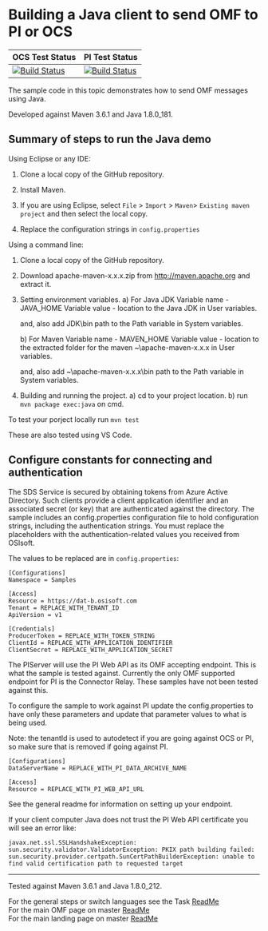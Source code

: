 # Building a Java client to send OMF to PI or OCS

| OCS Test Status                                                                                                                                                                                                                                                    | PI Test Status                                                                                                                                                                                                                                                           |
| ------------------------------------------------------------------------------------------------------------------------------------------------------------------------------------------------------------------------------------------------------------------ | ------------------------------------------------------------------------------------------------------------------------------------------------------------------------------------------------------------------------------------------------------------------------ |
| [![Build Status](https://dev.azure.com/osieng/engineering/_apis/build/status/product-readiness/OMF/OMF_API_Java?branchName=master&jobName=Tests_OCS)](https://dev.azure.com/osieng/engineering/_build/latest?definitionId=945&branchName=master&jobName=Tests_OCS) | [![Build Status](https://dev.azure.com/osieng/engineering/_apis/build/status/product-readiness/OMF/OMF_API_Java?branchName=master&jobName=Tests_OnPrem)](https://dev.azure.com/osieng/engineering/_build/latest?definitionId=945&branchName=master&jobName=Tests_OnPrem) |

The sample code in this topic demonstrates how to send OMF messages using Java.

Developed against Maven 3.6.1 and Java 1.8.0_181.

## Summary of steps to run the Java demo

Using Eclipse or any IDE:

1. Clone a local copy of the GitHub repository.

2. Install Maven.

3. If you are using Eclipse, select `File` > `Import` >
   `Maven`> `Existing maven project` and then select the local
   copy.

4. Replace the configuration strings in `config.properties`

Using a command line:

1. Clone a local copy of the GitHub repository.

2. Download apache-maven-x.x.x.zip from http://maven.apache.org and extract it.

3. Setting environment variables.
   a) For Java JDK
   Variable name - JAVA_HOME
   Variable value - location to the Java JDK in User variables.

   and, also add JDK\bin path to the Path variable in System variables.

   b) For Maven
   Variable name - MAVEN_HOME
   Variable value - location to the extracted folder for the
   maven ~\apache-maven-x.x.x in User variables.

   and, also add ~\apache-maven-x.x.x\bin path to the Path variable in System variables.

4) Building and running the project.
   a) cd to your project location.
   b) run `mvn package exec:java` on cmd.

To test your porject locally run `mvn test`

These are also tested using VS Code.

## Configure constants for connecting and authentication

The SDS Service is secured by obtaining tokens from Azure Active Directory. Such clients provide a client application identifier and an associated secret (or key) that are authenticated against the directory. The sample includes an config.properties configuration file to hold configuration strings, including the authentication strings. You must replace the placeholders with the authentication-related values you received from OSIsoft.

The values to be replaced are in `config.properties`:

```
[Configurations]
Namespace = Samples

[Access]
Resource = https://dat-b.osisoft.com
Tenant = REPLACE_WITH_TENANT_ID
ApiVersion = v1

[Credentials]
ProducerToken = REPLACE_WITH_TOKEN_STRING
ClientId = REPLACE_WITH_APPLICATION_IDENTIFIER
ClientSecret = REPLACE_WITH_APPLICATION_SECRET
```

The PIServer will use the PI Web API as its OMF accepting endpoint. This is what the sample is tested against. Currently the only OMF supported endpoint for PI is the Connector Relay. These samples have not been tested against this.

To configure the sample to work against PI update the config.properties to have only these parameters and update that parameter values to what is being used.

Note: the tenantId is used to autodetect if you are going against OCS or PI, so make sure that is removed if going against PI.

```
[Configurations]
DataServerName = REPLACE_WITH_PI_DATA_ARCHIVE_NAME

[Access]
Resource = REPLACE_WITH_PI_WEB_API_URL
```

See the general readme for information on setting up your endpoint.

If your client computer Java does not trust the PI Web API certificate you will see an error like:

```
javax.net.ssl.SSLHandshakeException: sun.security.validator.ValidatorException: PKIX path building failed: sun.security.provider.certpath.SunCertPathBuilderException: unable to find valid certification path to requested target
```

---

Tested against Maven 3.6.1 and Java 1.8.0_212.

For the general steps or switch languages see the Task [ReadMe](../../)  
For the main OMF page on master [ReadMe](https://github.com/osisoft/OSI-Samples-OMF)  
For the main landing page on master [ReadMe](https://github.com/osisoft/OSI-Samples)
